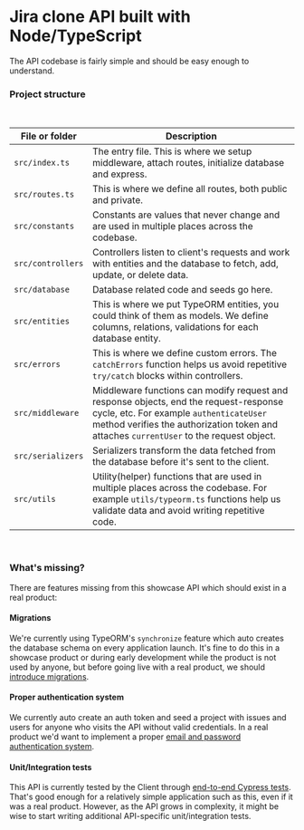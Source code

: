 # Jira clone API built with Node/TypeScript

The API codebase is fairly simple and should be easy enough to understand.

### Project structure

<br>

<!-- prettier-ignore-start -->
| File or folder  | Description                                                                                                                                                                       |
| --------------- | --------------------------------------------------------------------------------------------------------------------------------------------------------------------------------- |
| `src/index.ts`    | The entry file. This is where we setup middleware, attach routes, initialize database and express.                                                                                |
| `src/routes.ts`   | This is where we define all routes, both public and private.                                                                                                                      |
| `src/constants`   | Constants are values that never change and are used in multiple places across the codebase.                                                                                       |
| `src/controllers` | Controllers listen to client's requests and work with entities and the database to fetch, add, update, or delete data.                                                            |
| `src/database`    | Database related code and seeds go here.                                                                                                                                          |
| `src/entities`    | This is where we put TypeORM entities, you could think of them as models. We define columns, relations, validations for each database entity.                                     |
| `src/errors`      | This is where we define custom errors. The `catchErrors` function helps us avoid repetitive `try/catch` blocks within controllers.                                                |
| `src/middleware`  | Middleware functions can modify request and response objects, end the request-response cycle, etc. For example `authenticateUser` method verifies the authorization token and attaches `currentUser` to the request object.                                                                                                                             |
| `src/serializers` | Serializers transform the data fetched from the database before it's sent to the client.                                                                                          |
| `src/utils`       | Utility(helper) functions that are used in multiple places across the codebase. For example `utils/typeorm.ts` functions help us validate data and avoid writing repetitive code. |
<!-- prettier-ignore-end -->

<br>

### What's missing?

There are features missing from this showcase API which should exist in a real product:

#### Migrations

We're currently using TypeORM's `synchronize` feature which auto creates the database schema on every application launch. It's fine to do this in a showcase product or during early development while the product is not used by anyone, but before going live with a real product, we should [introduce migrations](https://github.com/typeorm/typeorm/blob/master/docs/migrations.md).

#### Proper authentication system

We currently auto create an auth token and seed a project with issues and users for anyone who visits the API without valid credentials. In a real product we'd want to implement a proper [email and password authentication system](https://www.google.com/search?q=email+and+password+authentication+node+js&oq=email+and+password+authentication+node+js).

#### Unit/Integration tests

This API is currently tested by the Client through [end-to-end Cypress tests](https://github.com/oldboyxx/jira_clone/tree/master/client/cypress/integration). That's good enough for a relatively simple application such as this, even if it was a real product. However, as the API grows in complexity, it might be wise to start writing additional API-specific unit/integration tests.

